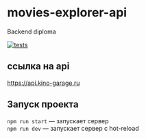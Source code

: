 # movies-explorer-api
Backend diploma

[![tests](https://github.com/SeverInvest/movies-explorer-api/actions/workflows/tests.yml/badge.svg?branch=level-1)](https://github.com/SeverInvest/movies-explorer-api/actions/workflows/tests.yml)

## ссылка на api
https://api.kino-garage.ru

## Запуск проекта

`npm run start` — запускает сервер   
`npm run dev` — запускает сервер с hot-reload
